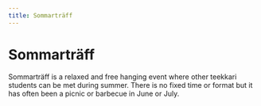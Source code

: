 ```yaml
---
title: Sommarträff
---
```

# Sommarträff



Sommarträff is a relaxed and free hanging event where other teekkari students can be met during summer. There is no fixed time or format but it has often been a picnic or barbecue in June or July.
